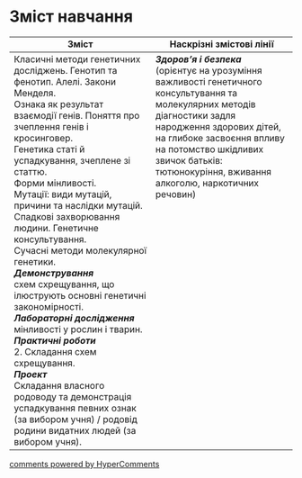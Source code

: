 <div id="hypercomments_widget" class="js-hypercomments-widget invisible"></div>

# Зміст навчання

<table>
  <tr>
    <td width="50%" align="center"><b>Зміст</b></td>
    <td width="50%" align="center"><b>Наскрізні змістові лінії</b></td>
  </tr>
<tbody>
  <tr>
<td width="50%" style="vertical-align:top !important;">
Класичні методи генетичних досліджень. Генотип та фенотип. Алелі. Закони Менделя. <br>
Ознака як результат взаємодії генів. Поняття про зчеплення генів і кросинговер.<br>
Генетика статі й успадкування, зчеплене зі статтю. <br>
Форми мінливості. <br>
Мутації: види мутацій, причини та наслідки мутацій. <br>
Спадкові захворювання людини. Генетичне консультування.<br>
Сучасні методи молекулярної генетики.<br>
<b><i>Демонстрування</i></b> <br>
 схем схрещування, що ілюструють основні генетичні закономірності.<br>
<b><i>Лабораторні дослідження</i></b><br>
мінливості у рослин і тварин.<br>
<b><i>Практичні роботи</i></b><br>
2. Складання схем схрещування.<br>
<b><i>Проект</i></b><br>
Складання власного родоводу та демонстрація успадкування певних ознак (за вибором учня) / родовід родини видатних людей (за вибором учня).
</td>
<td width="50%" style="vertical-align:top !important;">
<b><i>Здоров’я і безпека</i></b><br>
(орієнтує на урозуміння важливості генетичного консультування та молекулярних методів діагностики задля народження здорових дітей, на глибоке засвоєння впливу на потомство шкідливих звичок батьків: тютюнокуріння, вживання алкоголю, наркотичних речовин)
</td>
  </tr> 
</table>

<div class="js-hypercomments-container">
<a href="http://hypercomments.com" class="hc-link" title="comments widget">comments powered by HyperComments</a>
</div>